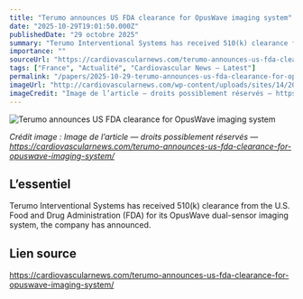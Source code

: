 ```yaml
---
title: "Terumo announces US FDA clearance for OpusWave imaging system"
date: "2025-10-29T19:01:50.000Z"
publishedDate: "29 octobre 2025"
summary: "Terumo Interventional Systems has received 510(k) clearance from the U.S. Food and Drug Administration (FDA) for its OpusWave dual-sensor imaging system, the company has announced."
importance: ""
sourceUrl: "https://cardiovascularnews.com/terumo-announces-us-fda-clearance-for-opuswave-imaging-system/"
tags: ["France", "Actualité", "Cardiovascular News — Latest"]
permalink: "/papers/2025-10-29-terumo-announces-us-fda-clearance-for-opuswave-imaging-system"
imageUrl: "http://cardiovascularnews.com/wp-content/uploads/sites/14/2025/10/OPUSWAVE-Image.jpg"
imageCredit: "Image de l’article — droits possiblement réservés — https://cardiovascularnews.com/terumo-announces-us-fda-clearance-for-opuswave-imaging-system/"
---
```


![Terumo announces US FDA clearance for OpusWave imaging system](http://cardiovascularnews.com/wp-content/uploads/sites/14/2025/10/OPUSWAVE-Image.jpg)

*Crédit image : Image de l’article — droits possiblement réservés — https://cardiovascularnews.com/terumo-announces-us-fda-clearance-for-opuswave-imaging-system/*

## L’essentiel

Terumo Interventional Systems has received 510(k) clearance from the U.S. Food and Drug Administration (FDA) for its OpusWave dual-sensor imaging system, the company has announced.

## Lien source

https://cardiovascularnews.com/terumo-announces-us-fda-clearance-for-opuswave-imaging-system/
